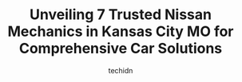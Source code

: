 ---
layout: ampstory
image: https://images.unsplash.com/photo-1575496917055-f23c822796eb?ixlib=rb-4.0.3&ixid=MnwxMjA3fDB8MHxwaG90by1wYWdlfHx8fGVufDB8fHx8&auto=format&fit=crop&w=640&h=853&q=80
author: techidn
featured: false
description: Entrust your vehicle to the 7 best Nissan Mechanic in Kansas City MO, USA and experience the difference they can make. With their extensive knowledge, state-of-the-art facilities, and commit
title: Unveiling 7 Trusted Nissan Mechanics in Kansas City MO for Comprehensive Car Solutions
cover:
   title: Unveiling 7 Trusted Nissan Mechanics in Kansas City MO for Comprehensive Car Solutions
   subtitle: Rickpate
   background: https://images.unsplash.com/photo-1575496917055-f23c822796eb?ixlib=rb-4.0.3&ixid=MnwxMjA3fDB8MHxwaG90by1wYWdlfHx8fGVufDB8fHx8&auto=format&fit=crop&w=640&h=853&q=80

pages: 
 - layout: thirds
   top: <h1>#1 State Line Nissan</h1>
   bottom: "<p>ED Hammouri and his team went above and beyond for my mom and I. They listened to her wants and needs then found her the perfect car. They were able to give her a fair tr</p>"
   background: https://www.knot35.com/toplist/wp-content/uploads/2023/06/best-nissan-mechanic-1-in-kansas-city-mo-1685835844.jpeg
   backgroundblur: true
 - layout: thirds
   top: <h1>#2 Sallas Auto Repair</h1>
   bottom: "<p>11110 Hickman Mills Dr, Kansas City, MO 64134, United States</p>"
   background: https://www.knot35.com/toplist/wp-content/uploads/2023/06/best-nissan-mechanic-2-in-kansas-city-mo-1685835844.jpeg
   cta:
      link: https://www.knot35.com/toplist/unveiling-7-trusted-nissan-mechanics-in-kansas-city-mo-for-comprehensive-car-solutions/
      text: Unveiling 7 Trusted Nissan Mechanics in Kansas City MO for Comprehensive Car Solutions
 - layout: thirds
   top: <h1>#3 Northtown Auto Clinic</h1>
   bottom: "<p>2235 Taney St, North Kansas City, MO 64116, United States</p>"
   background: https://www.knot35.com/toplist/wp-content/uploads/2023/06/best-nissan-mechanic-3-in-kansas-city-mo-1685835845.jpeg
   cta:
      link: https://www.knot35.com/toplist/unveiling-7-trusted-nissan-mechanics-in-kansas-city-mo-for-comprehensive-car-solutions/
      text: Unveiling 7 Trusted Nissan Mechanics in Kansas City MO for Comprehensive Car Solutions
 - layout: thirds
   top: <h1>#4 Compass Motors Auto Service Center</h1>
   bottom: "<p>8305 Bannister Rd, Kansas City, MO 64134, United States</p>"
   background: https://images.unsplash.com/photo-1533998839656-76f5e4b2bccb?ixlib=rb-4.0.3&ixid=MnwxMjA3fDB8MHxwaG90by1wYWdlfHx8fGVufDB8fHx8&auto=format&fit=crop&w=640&h=853&q=80
   cta:
      link: https://www.knot35.com/toplist/unveiling-7-trusted-nissan-mechanics-in-kansas-city-mo-for-comprehensive-car-solutions/
      text: Unveiling 7 Trusted Nissan Mechanics in Kansas City MO for Comprehensive Car Solutions
 - layout: thirds
   top: <h1>#5 Northtown Auto</h1>
   bottom: "<p>1341 Burlington St, North Kansas City, MO 64116, United States</p>"
   background: https://images.unsplash.com/photo-1599422314077-f4dfdaa4cd09?ixlib=rb-4.0.3&ixid=MnwxMjA3fDB8MHxwaG90by1wYWdlfHx8fGVufDB8fHx8&auto=format&fit=crop&w=640&h=853&q=80
   cta:
      link: https://www.knot35.com/toplist/unveiling-7-trusted-nissan-mechanics-in-kansas-city-mo-for-comprehensive-car-solutions/
      text: Unveiling 7 Trusted Nissan Mechanics in Kansas City MO for Comprehensive Car Solutions
 - layout: thirds
   top: <h1>#6 M P Automotive Services</h1>
   bottom: "<p>1219 Independence Ave, Kansas City, MO 64106, United States</p>"
   background: https://images.unsplash.com/photo-1509114397022-ed747cca3f65?ixlib=rb-4.0.3&ixid=MnwxMjA3fDB8MHxwaG90by1wYWdlfHx8fGVufDB8fHx8&auto=format&fit=crop&w=640&h=853&q=80
   cta:
      link: https://www.knot35.com/toplist/unveiling-7-trusted-nissan-mechanics-in-kansas-city-mo-for-comprehensive-car-solutions/
      text: Unveiling 7 Trusted Nissan Mechanics in Kansas City MO for Comprehensive Car Solutions
 - layout: thirds
   top: <h1>#7 Larrys Auto Service - Kansas City</h1>
   bottom: "<p>1201 E 85th St, Kansas City, MO 64131, United States</p>"
   background: https://images.unsplash.com/photo-1546497974-b213c9efb599?ixlib=rb-4.0.3&ixid=MnwxMjA3fDB8MHxwaG90by1wYWdlfHx8fGVufDB8fHx8&auto=format&fit=crop&w=640&h=853&q=80
   cta:
      link: https://www.knot35.com/toplist/unveiling-7-trusted-nissan-mechanics-in-kansas-city-mo-for-comprehensive-car-solutions/
      text: Unveiling 7 Trusted Nissan Mechanics in Kansas City MO for Comprehensive Car Solutions
 - layout: thirds
   middle: Continue reading...
   background: https://images.unsplash.com/photo-1614648718611-0635f29016cb?ixlib=rb-4.0.3&ixid=MnwxMjA3fDB8MHxwaG90by1wYWdlfHx8fGVufDB8fHx8&auto=format&fit=crop&w=640&h=853&q=80
   cta:
      link: https://www.knot35.com/toplist/unveiling-7-trusted-nissan-mechanics-in-kansas-city-mo-for-comprehensive-car-solutions/
      text: Unveiling 7 Trusted Nissan Mechanics in Kansas City MO for Comprehensive Car Solutions
      
---